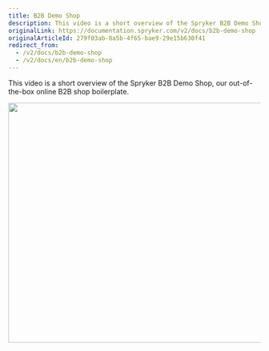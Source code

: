 ```yaml
---
title: B2B Demo Shop
description: This video is a short overview of the Spryker B2B Demo Shop, our out-of-the-box online B2B shop boilerplate.
originalLink: https://documentation.spryker.com/v2/docs/b2b-demo-shop
originalArticleId: 279f03ab-8a5b-4f65-bae9-29e15b630f41
redirect_from:
  - /v2/docs/b2b-demo-shop
  - /v2/docs/en/b2b-demo-shop
---
```


This video is a short overview of the Spryker B2B Demo Shop, our out-of-the-box online B2B shop boilerplate.

<p><a href="https://documentation.spryker.com/about_spryker/videos___webinars/b2b-demo-shop.htm?wvideo=i3k6hkfq35"><img src="https://embedwistia-a.akamaihd.net/deliveries/084ad167fa099de5d533562200ec38fe42166edf.jpg?image_play_button_size=2x&amp;image_crop_resized=960x540&amp;image_play_button=1&amp;image_play_button_color=eb553ce0" width="720" height="480" style="width: 720px; height: 480px;"></a></p>



